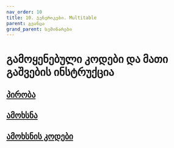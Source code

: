 ```yaml
---
nav_order: 10
title: 10. ჯენერიკები. Multitable
parent: გვანცა
grand_parent: სემინარები
---
```


# გამოყენებული კოდები და მათი გაშვების ინსტრუქცია

## [პირობა](https://freeuni-paradigms.github.io/exercises/multiTable/problem.pdf)

## [ამოხსნა](https://freeuni-paradigms.github.io/exercises/multiTable/solution.pdf)

## [ამოხსნის კოდები](https://github.com/freeuni-paradigms/freeuni-paradigms.github.io/tree/master/content/seminars/Gvantsa/S10_generics_multitable)